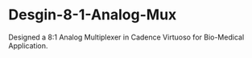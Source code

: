 # Desgin-8-1-Analog-Mux
Designed a 8:1 Analog Multiplexer in Cadence Virtuoso for Bio-Medical Application. 
